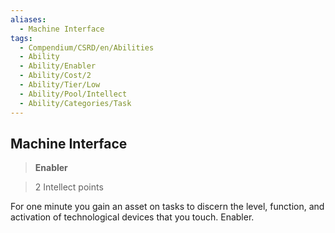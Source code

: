 ```yaml
---
aliases:
  - Machine Interface
tags:
  - Compendium/CSRD/en/Abilities
  - Ability
  - Ability/Enabler
  - Ability/Cost/2
  - Ability/Tier/Low
  - Ability/Pool/Intellect
  - Ability/Categories/Task
---
```

  
    
## Machine Interface    
>**Enabler**    
>2 Intellect points  
    
For one minute you gain an asset on tasks to discern the level, function, and activation of technological devices that you touch. Enabler.